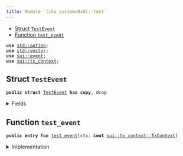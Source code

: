 ```yaml
---
title: Module `(ika_system=0x0)::test`
---
```




-  [Struct `TestEvent`](#(ika_system=0x0)_test_TestEvent)
-  [Function `test_event`](#(ika_system=0x0)_test_test_event)


<pre><code><b>use</b> <a href="../std/option.md#std_option">std::option</a>;
<b>use</b> <a href="../std/vector.md#std_vector">std::vector</a>;
<b>use</b> <a href="../sui/event.md#sui_event">sui::event</a>;
<b>use</b> <a href="../sui/tx_context.md#sui_tx_context">sui::tx_context</a>;
</code></pre>



<a name="(ika_system=0x0)_test_TestEvent"></a>

## Struct `TestEvent`



<pre><code><b>public</b> <b>struct</b> <a href="../ika_system/test.md#(ika_system=0x0)_test_TestEvent">TestEvent</a> <b>has</b> <b>copy</b>, drop
</code></pre>



<details>
<summary>Fields</summary>


<dl>
<dt>
<code>sender: <b>address</b></code>
</dt>
<dd>
</dd>
<dt>
<code>tx_hash: vector&lt;u8&gt;</code>
</dt>
<dd>
</dd>
<dt>
<code>epoch: u64</code>
</dt>
<dd>
</dd>
<dt>
<code>epoch_timestamp_ms: u64</code>
</dt>
<dd>
</dd>
</dl>


</details>

<a name="(ika_system=0x0)_test_test_event"></a>

## Function `test_event`



<pre><code><b>public</b> <b>entry</b> <b>fun</b> <a href="../ika_system/test.md#(ika_system=0x0)_test_test_event">test_event</a>(ctx: &<b>mut</b> <a href="../sui/tx_context.md#sui_tx_context_TxContext">sui::tx_context::TxContext</a>)
</code></pre>



<details>
<summary>Implementation</summary>


<pre><code><b>public</b> <b>entry</b> <b>fun</b> <a href="../ika_system/test.md#(ika_system=0x0)_test_test_event">test_event</a>(ctx: &<b>mut</b> TxContext) {
    event::emit(<a href="../ika_system/test.md#(ika_system=0x0)_test_TestEvent">TestEvent</a> {
        sender: ctx.sender(),
        tx_hash: *ctx.digest(),
        epoch: ctx.epoch(),
        epoch_timestamp_ms: ctx.epoch_timestamp_ms(),
    });
}
</code></pre>



</details>
